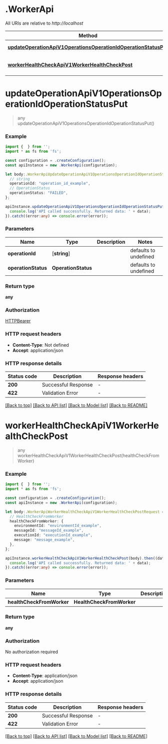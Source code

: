 # .WorkerApi

All URIs are relative to *http://localhost*

Method | HTTP request | Description
------------- | ------------- | -------------
[**updateOperationApiV1OperationsOperationIdOperationStatusPut**](WorkerApi.md#updateOperationApiV1OperationsOperationIdOperationStatusPut) | **PUT** /api/v1/operations/{operation_id}/{operation_status} | Update Operation
[**workerHealthCheckApiV1WorkerHealthCheckPost**](WorkerApi.md#workerHealthCheckApiV1WorkerHealthCheckPost) | **POST** /api/v1/worker/health-check | Worker Health Check


# **updateOperationApiV1OperationsOperationIdOperationStatusPut**
> any updateOperationApiV1OperationsOperationIdOperationStatusPut()


### Example


```typescript
import {  } from '';
import * as fs from 'fs';

const configuration = .createConfiguration();
const apiInstance = new .WorkerApi(configuration);

let body:.WorkerApiUpdateOperationApiV1OperationsOperationIdOperationStatusPutRequest = {
  // string
  operationId: "operation_id_example",
  // OperationStatus
  operationStatus: "FAILED",
};

apiInstance.updateOperationApiV1OperationsOperationIdOperationStatusPut(body).then((data:any) => {
  console.log('API called successfully. Returned data: ' + data);
}).catch((error:any) => console.error(error));
```


### Parameters

Name | Type | Description  | Notes
------------- | ------------- | ------------- | -------------
 **operationId** | [**string**] |  | defaults to undefined
 **operationStatus** | **OperationStatus** |  | defaults to undefined


### Return type

**any**

### Authorization

[HTTPBearer](README.md#HTTPBearer)

### HTTP request headers

 - **Content-Type**: Not defined
 - **Accept**: application/json


### HTTP response details
| Status code | Description | Response headers |
|-------------|-------------|------------------|
**200** | Successful Response |  -  |
**422** | Validation Error |  -  |

[[Back to top]](#) [[Back to API list]](README.md#documentation-for-api-endpoints) [[Back to Model list]](README.md#documentation-for-models) [[Back to README]](README.md)

# **workerHealthCheckApiV1WorkerHealthCheckPost**
> any workerHealthCheckApiV1WorkerHealthCheckPost(healthCheckFromWorker)


### Example


```typescript
import {  } from '';
import * as fs from 'fs';

const configuration = .createConfiguration();
const apiInstance = new .WorkerApi(configuration);

let body:.WorkerApiWorkerHealthCheckApiV1WorkerHealthCheckPostRequest = {
  // HealthCheckFromWorker
  healthCheckFromWorker: {
    environmentId: "environmentId_example",
    messageId: "messageId_example",
    executionId: "executionId_example",
    message: "message_example",
  },
};

apiInstance.workerHealthCheckApiV1WorkerHealthCheckPost(body).then((data:any) => {
  console.log('API called successfully. Returned data: ' + data);
}).catch((error:any) => console.error(error));
```


### Parameters

Name | Type | Description  | Notes
------------- | ------------- | ------------- | -------------
 **healthCheckFromWorker** | **HealthCheckFromWorker**|  |


### Return type

**any**

### Authorization

No authorization required

### HTTP request headers

 - **Content-Type**: application/json
 - **Accept**: application/json


### HTTP response details
| Status code | Description | Response headers |
|-------------|-------------|------------------|
**200** | Successful Response |  -  |
**422** | Validation Error |  -  |

[[Back to top]](#) [[Back to API list]](README.md#documentation-for-api-endpoints) [[Back to Model list]](README.md#documentation-for-models) [[Back to README]](README.md)


